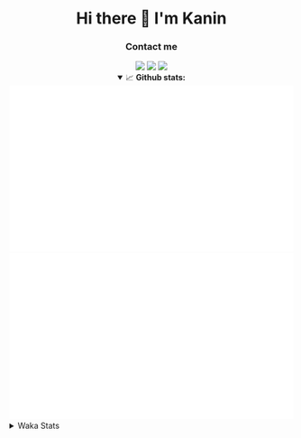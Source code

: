 <div align="center">
 <h1>Hi there 👋 I'm Kanin</h1>
 <h3>Contact me</h3>
 <a href="mailto:im@kanin.dev"><img src="https://img.shields.io/badge/gmail-%23D14836.svg?&style=for-the-badge&logo=gmail&logoColor=white"/></a>
 <a href="https://twitter.com/KaninDev"><img src="https://img.shields.io/badge/twitter-%231DA1F2.svg?&style=for-the-badge&logo=twitter&logoColor=white"/></a>
 <a href="https://www.linkedin.com/in/KaninDev"><img src="https://img.shields.io/badge/linkedin-%230077B5.svg?&style=for-the-badge&logo=linkedin&logoColor=white"/></a>
<details open>
  <summary>📈 <b>Github stats:</b></summary>
  <img src="https://github.com/Kanin/Kanin/blob/master/scripts/GitHubStats/generated/overview.svg"/>
  <img src="https://github.com/Kanin/Kanin/blob/master/scripts/GitHubStats/generated/languages.svg"/>
</details>
</div>

<details>
 <summary>Waka Stats</summary>

<!--START_SECTION:waka-->
![Code Time](http://img.shields.io/badge/Code%20Time-1%2C999%20hrs%2050%20mins-blue)

![Profile Views](http://img.shields.io/badge/Profile%20Views-7-blue)

![Lines of code](https://img.shields.io/badge/From%20Hello%20World%20I%27ve%20Written-821.2%20thousand%20lines%20of%20code-blue)

**🐱 My GitHub Data** 

> 📦 100.9 kB Used in GitHub's Storage 
 > 
> 🏆 223 Contributions in the Year 2023
 > 
> 🚫 Not Opted to Hire
 > 
> 📜 20 Public Repositories 
 > 
> 🔑 10 Private Repositories 
 > 
**I'm an Early 🐤** 

```text
🌞 Morning                2091 commits        ██████░░░░░░░░░░░░░░░░░░░   25.66 % 
🌆 Daytime                2440 commits        ███████░░░░░░░░░░░░░░░░░░   29.94 % 
🌃 Evening                2436 commits        ███████░░░░░░░░░░░░░░░░░░   29.89 % 
🌙 Night                  1182 commits        ████░░░░░░░░░░░░░░░░░░░░░   14.50 % 
```
📅 **I'm Most Productive on Monday** 

```text
Monday                   1575 commits        █████░░░░░░░░░░░░░░░░░░░░   19.33 % 
Tuesday                  1056 commits        ███░░░░░░░░░░░░░░░░░░░░░░   12.96 % 
Wednesday                755 commits         ██░░░░░░░░░░░░░░░░░░░░░░░   09.26 % 
Thursday                 1221 commits        ████░░░░░░░░░░░░░░░░░░░░░   14.98 % 
Friday                   1284 commits        ████░░░░░░░░░░░░░░░░░░░░░   15.76 % 
Saturday                 791 commits         ██░░░░░░░░░░░░░░░░░░░░░░░   09.71 % 
Sunday                   1467 commits        ████░░░░░░░░░░░░░░░░░░░░░   18.00 % 
```


📊 **This Week I Spent My Time On** 

```text
🕑︎ Time Zone: America/New_York

💬 Programming Languages: 
Python                   13 hrs 35 mins      ██████████████████████░░░   89.98 % 
GitIgnore file           58 mins             ██░░░░░░░░░░░░░░░░░░░░░░░   06.41 % 
requirements.txt         9 mins              ░░░░░░░░░░░░░░░░░░░░░░░░░   01.01 % 
.env file                8 mins              ░░░░░░░░░░░░░░░░░░░░░░░░░   00.98 % 
Bash                     6 mins              ░░░░░░░░░░░░░░░░░░░░░░░░░   00.73 % 

🔥 Editors: 
PyCharm                  15 hrs 6 mins       █████████████████████████   100.00 % 

🐱‍💻 Projects: 
BB-CommunityBot          11 hrs 45 mins      ███████████████████░░░░░░   77.83 % 
OhioBot                  2 hrs 4 mins        ███░░░░░░░░░░░░░░░░░░░░░░   13.75 % 
Bot                      1 hr 7 mins         ██░░░░░░░░░░░░░░░░░░░░░░░   07.48 % 
Unknown Project          5 mins              ░░░░░░░░░░░░░░░░░░░░░░░░░   00.57 % 
Naila.py                 2 mins              ░░░░░░░░░░░░░░░░░░░░░░░░░   00.30 % 

💻 Operating System: 
Windows                  15 hrs 6 mins       █████████████████████████   100.00 % 
```

**I Mostly Code in Python** 

```text
Python                   26 repos            ██████████████░░░░░░░░░░░   57.78 % 
Java                     7 repos             ████░░░░░░░░░░░░░░░░░░░░░   15.56 % 
JavaScript               4 repos             ██░░░░░░░░░░░░░░░░░░░░░░░   08.89 % 
Kotlin                   2 repos             █░░░░░░░░░░░░░░░░░░░░░░░░   04.44 % 
HTML                     2 repos             █░░░░░░░░░░░░░░░░░░░░░░░░   04.44 % 
```



**Timeline**

![Lines of Code chart](https://raw.githubusercontent.com/Kanin/Kanin/master/assets/bar_graph.png)


 Last Updated on 02/07/2023 16:04:55 UTC
<!--END_SECTION:waka-->
</details>

